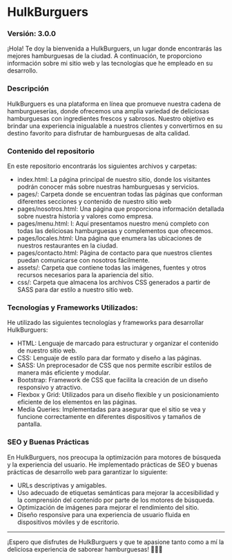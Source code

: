 # HulkBurguers
### Versión: 3.0.0
¡Hola! Te doy la bienvenida a HulkBurguers, un lugar donde encontrarás las mejores hamburguesas de la ciudad. A continuación, te proporciono información sobre mi sitio web y las tecnologías que he empleado en su desarrollo.
### Descripción
HulkBurguers es una plataforma en línea que promueve nuestra cadena de hamburgueserías, donde ofrecemos una amplia variedad de deliciosas hamburguesas con ingredientes frescos y sabrosos. Nuestro objetivo es brindar una experiencia inigualable a nuestros clientes y convertirnos en su destino favorito para disfrutar de hamburguesas de alta calidad.
### Contenido del repositorio
En este repositorio encontrarás los siguientes archivos y carpetas:

- index.html: La página principal de nuestro sitio, donde los visitantes podrán conocer más sobre nuestras hamburguesas y servicios.
- pages/: Carpeta donde se encuentran todas las páginas que conforman diferentes secciones y contenido de nuestro sitio web
- pages/nosotros.html: Una página que proporciona información detallada sobre nuestra historia y valores como empresa.
- pages/menu.html: l: Aquí presentamos nuestro menú completo con todas las deliciosas hamburguesas y complementos que ofrecemos.
- pages/locales.html: Una página que enumera las ubicaciones de nuestros restaurantes en la ciudad.
- pages/contacto.html:  Página de contacto para que nuestros clientes puedan comunicarse con nosotros fácilmente.
- assets/: Carpeta que contiene todas las imágenes, fuentes y otros recursos necesarios para la apariencia del sitio.
- css/: Carpeta que almacena los archivos CSS generados a partir de SASS para dar estilo a nuestro sitio web.

### Tecnologías y Frameworks Utilizados:
He utilizado las siguientes tecnologías y frameworks para desarrollar HulkBurguers:

- HTML: Lenguaje de marcado para estructurar y organizar el contenido de nuestro sitio web.
- CSS: Lenguaje de estilo para dar formato y diseño a las páginas.
- SASS: Un preprocesador de CSS que nos permite escribir estilos de manera más eficiente y modular.
- Bootstrap: Framework de CSS que facilita la creación de un diseño responsivo y atractivo.
- Flexbox y Grid: Utilizados para un diseño flexible y un posicionamiento eficiente de los elementos en las páginas.
- Media Queries: Implementadas para asegurar que el sitio se vea y funcione correctamente en diferentes dispositivos y tamaños de pantalla.

### SEO y Buenas Prácticas
En HulkBurguers, nos preocupa la optimización para motores de búsqueda y la experiencia del usuario. He implementado prácticas de SEO y buenas prácticas de desarrollo web para garantizar lo siguiente:

- URLs descriptivas y amigables.
- Uso adecuado de etiquetas semánticas para mejorar la accesibilidad y la comprensión del contenido por parte de los motores de búsqueda.
- Optimización de imágenes para mejorar el rendimiento del sitio.
- Diseño responsive para una experiencia de usuario fluida en dispositivos móviles y de escritorio.
                
----

¡Espero que disfrutes de HulkBurguers y que te apasione tanto como a mí la deliciosa experiencia de saborear hamburguesas! 🍔🍟🥤
